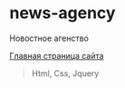 # news-agency

Новостное агенство

[Главная страница сайта](https://ladmiv.github.io/news-agency/ "Новостное агенство")

> Html, Css, Jquery

